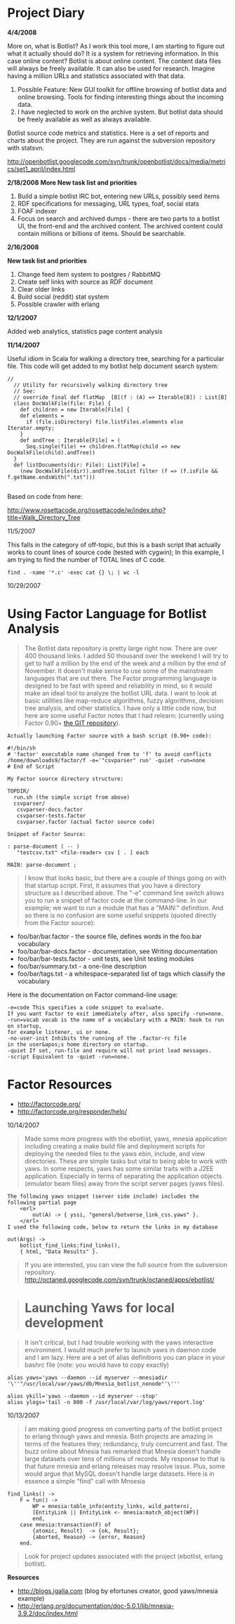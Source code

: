 # Project Diary #

**4/4/2008**

More on, what is Botlist?  As I work this tool more, I am starting to figure out what it actually should do?  It is a system for retrieving information.  In this case online content?  Botlist is about online content.  The content data files will always be freely available.  It can also be used for research.  Imagine having a million URLs and statistics associated with that data.

  1. Possible Feature: New GUI toolkit for offline browsing of botlist data and online browsing.  Tools for finding interesting things about the incoming data.
  1. I have neglected to work on the archive system.  But botlist data should be freely available as well as always available.

Botlist source code metrics and statistics.  Here is a set of reports and charts about the project.  They are run against the subversion repository with statsvn.

http://openbotlist.googlecode.com/svn/trunk/openbotlist/docs/media/metrics/set1_april/index.html

**2/18/2008**
**More New task list and priorities**

  1. Build a simple botlist IRC bot, entering new URLs, possibly seed items
  1. RDF specifications for messaging, URL types, foaf, social stats
  1. FOAF indexer
  1. Focus on search and archived dumps - there are two parts to a botlist UI, the front-end and the archived content.  The archived content could contain millions or billions of items.  Should be searchable.


**2/16/2008**

**New task list and priorities**

  1. Change feed item system to postgres / RabbitMQ
  1. Create self links with source as RDF document
  1. Clear older links
  1. Build social (reddit) stat system
  1. Possible crawler with erlang


**12/1/2007**

Added web analytics, statistics page content analysis

**11/14/2007**

Useful idiom in Scala for walking a directory tree, searching for a particular file.  This  code will get added to my botlist help document search system:


```
//
  // Utility for recursively walking directory tree
  // See:
  // override final def flatMap  [B](f : (A) => Iterable[B]) : List[B]
  class DocWalkFile(file: File) {  
	def children = new Iterable[File] {
    def elements = 
      if (file.isDirectory) file.listFiles.elements else Iterator.empty;
	}
	def andTree : Iterable[File] = (
      Seq.single(file) ++ children.flatMap(child => new DocWalkFile(child).andTree))
  }
  def listDocuments(dir: File): List[File] =
	(new DocWalkFile(dir)).andTree.toList filter (f => (f.isFile && f.getName.endsWith(".txt")))
	  
```

Based on code from here:

http://www.rosettacode.org/rosettacode/w/index.php?title=Walk_Directory_Tree

11/5/2007

This falls in the category of off-topic, but this is a bash script that actually works to count lines of source code (tested with cygwin); In this example, I am trying to find the number of TOTAL lines of C code.
```
find . -name '*.c' -exec cat {} \; | wc -l
```

10/29/2007
# Using Factor Language for Botlist Analysis #
> The Botlist data repository is pretty large right now.  There are over 400 thousand links.  I added 50 thousand over the weekend I will try to get to half a million by the end of the week and a million by the end of November.  It doesn't make sense to use some of the mainstream languages that are out there.  The Factor programming language is designed to be fast with speed and reliability in mind, so it would make an ideal tool to analyze the botlist URL data.  I want to look at basic utilities like map-reduce algorithms, fuzzy algorithms, decision tree analysis, and other statistics.  I have only a little code now, but here are some useful Factor notes that I had relearn:  (currently using Factor 0.90+ [the GIT repository](from.md)).
```
Actually launching Factor source with a bash script (0.90+ code):

#!/bin/sh
# 'factor' executable name changed from to 'f' to avoid conflicts
/home/downloads9/factor/f -e='"csvparser" run' -quiet -run=none
# End of Script

My Factor source directory structure:

TOPDIR/
  run.sh (the simple script from above)
  csvparser/
   csvparser-docs.factor
   csvparser-tests.factor
   csvparser.factor (actual factor source code)

Snippet of Factor Source:

: parse-document ( -- )
   "testcsv.txt" <file-reader> csv [ . ] each
   
MAIN: parse-document ;
```

> I know that looks basic, but there are a couple of things going on with that startup script.  First, it assumes that you have a directory structure as I described above.  The "-e" command line switch allows you to run a snippet of factor code at the command-line.  In our example; we want to run a module that has a "MAIN:" definition.  And so there is no confusion are some useful snippets (quoted directly from the Factor source):

  * foo/bar/bar.factor - the source file, defines words in the foo.bar vocabulary
  * foo/bar/bar-docs.factor - documentation, see Writing documentation
  * foo/bar/bar-tests.factor - unit tests, see Unit testing modules
  * foo/bar/summary.txt - a one-line description
  * foo/bar/tags.txt - a whitespace-separated list of tags which classify the vocabulary

Here is the documentation on Factor command-line usage:

```
-e=code This specifies a code snippet to evaluate. 
If you want Factor to exit immediately after, also specify -run=none. 
-run=vocab vocab is the name of a vocabulary with a MAIN: hook to run on startup, 
for example listener, ui or none. 
-no-user-init Inhibits the running of the .factor-rc file 
in the user&apos;s home directory on startup. 
-quiet If set, run-file and require will not print load messages. 
-script Equivalent to -quiet -run=none.
```


# Factor Resources #
  * http://factorcode.org/
  * http://factorcode.org/responder/help/

10/14/2007
> Made some more progress with the ebotlist, yaws, mnesia application including creating a make build file and deployment scripts for deploying the needed files to the yaws ebin, include, and view directories.  These are simple tasks but vital to being able to work with yaws.  In some respects, yaws has some similar traits with a J2EE application.  Especially in terms of separating the application objects (emulator beam files) away from the script server pages (yaws files).
```
The following yaws snippet (server side include) includes the following partial page
 	<erl>
		out(A) -> { yssi, "general/botverse_link_css.yaws" }.
	</erl>
I used the following code, below to return the links in my database

out(Args) ->
	botlist_find_links:find_links(),
	{ html, "Data Results" }.
```

> If you are interested, you can view the full source from the subversion repository.
http://octaned.googlecode.com/svn/trunk/octaned/apps/ebotlist/

> # Launching Yaws for local development #

> It isn't critical, but I had trouble working with the yaws interactive environment.  I would much prefer to launch yaws in daemon code and I am lazy.  Here are a set of alias definitions you can place in your bashrc file (note: you would have to copy exactly)
```
alias yaws='yaws --daemon --id myserver --mnesiadir '\''"/usr/local/var/yaws/db/Mnesia_botlist_nonode"'\'''

alias ykill='yaws --daemon --id myserver --stop'
alias ylogs='tail -n 800 -f /usr/local/var/log/yaws/report.log'
```

10/13/2007
> I am making good progress on converting parts of the botlist project to erlang through yaws and mnesia.  Both projects are amazing in terms of the features they; redundancy, truly concurrent and fast.  The buzz online about Mnesia has remarked that Mnesia doesn't handle large datasets over tens of millions of records.  My response to that is that future mnesia and erlang releases may resolve issue.  Plus, some would argue that MySQL doesn't handle large datasets.
> Here is in essence a simple "find" call with Mnsesia
```
find_links() ->
    F = fun() ->
		WP = mnesia:table_info(entity_links, wild_pattern),
		[EntityLink || EntityLink <- mnesia:match_object(WP)]
        end,
    case mnesia:transaction(F) of
        {atomic, Result}  -> {ok, Result};
        {aborted, Reason} -> {error, Reason}
    end.

```

> Look for project updates associated with the project (ebotlist, erlang botlist).

**Resources**

  * http://blogs.igalia.com (blog by efortunes creator, good yaws/mnesia example)
  * http://erlang.org/documentation/doc-5.0.1/lib/mnesia-3.9.2/doc/index.html